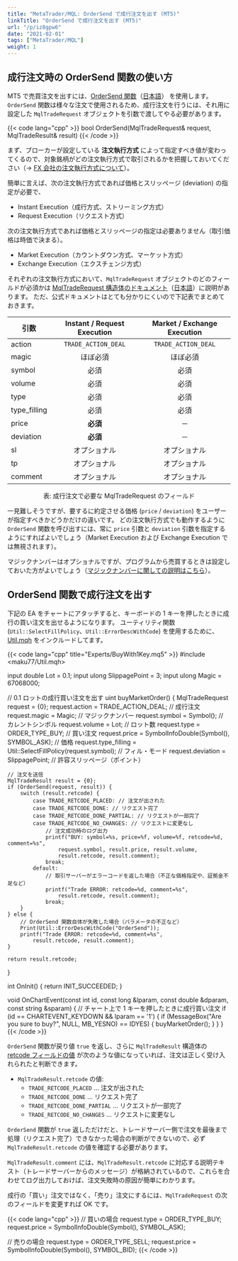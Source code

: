 ```yaml
---
title: "MetaTrader/MQL: OrderSend で成行注文を出す (MT5)"
linkTitle: "OrderSend で成行注文を出す (MT5)"
url: "/p/iz8gpw6"
date: "2021-02-01"
tags: ["MetaTrader/MQL"]
weight: 1
---
```


成行注文時の OrderSend 関数の使い方
----

MT5 で売買注文を出すには、[OrderSend 関数](https://www.mql5.com/en/docs/trading/ordersend)（[日本語](https://www.mql5.com/en/docs/trading/ordersend)） を使用します。
`OrderSend` 関数は様々な注文で使用されるため、成行注文を行うには、それ用に設定した `MqlTradeRequest` オブジェクトを引数で渡してやる必要があります。

{{< code lang="cpp" >}}
bool OrderSend(MqlTradeRequest& request, MqlTradeResult& result)
{{< /code >}}

まず、ブローカーが設定している __注文執行方式__ によって指定すべき値が変わってくるので、対象銘柄がどの注文執行方式で取引されるかを把握しておいてください（→ [FX 会社の注文執行方式について](/p/2roz7fo)）。

簡単に言えば、次の注文執行方式であれば価格とスリッページ (deviation) の指定が必要で、

- Instant Execution（成行方式、ストリーミング方式）
- Request Execution（リクエスト方式）

次の注文執行方式であれば価格とスリッページの指定は必要ありません（取引価格は時価で決まる）。

- Market Execution（カウントダウン方式、マーケット方式）
- Exchange Execution（エクスチェンジ方式）

それぞれの注文執行方式において、`MqlTradeRequest` オブジェクトのどのフィールドが必須かは [MqlTradeRequest 構造体のドキュメント](https://www.mql5.com/en/docs/constants/structures/mqltraderequest)（[日本語](https://www.mql5.com/ja/docs/constants/structures/mqltraderequest)）に説明があります。
ただ、公式ドキュメントはとても分かりにくいので下記表でまとめておきます。

| 引数 | Instant / Request Execution | Market / Exchange Execution |
| ---- | :--: | :--: |
| action | `TRADE_ACTION_DEAL` | `TRADE_ACTION_DEAL` |
| magic | ほぼ必須 | ほぼ必須 |
| symbol | 必須 | 必須 |
| volume | 必須 | 必須 |
| type | 必須 | 必須 |
| type_filling | 必須 | 必須 |
| price | __必須__ | ─ |
| deviation | __必須__ | ─ |
| sl | オプショナル | オプショナル |
| tp | オプショナル | オプショナル |
| comment | オプショナル | オプショナル |

<center>表: 成行注文で必要な MqlTradeRequest のフィールド</center>

一見難しそうですが、要するに約定させる価格 (`price` / `deviation`) をユーザーが指定すべきかどうかだけの違いです。
どの注文執行方式でも動作するように `OrderSend` 関数を呼び出すには、常に `price` 引数と `deviation` 引数を指定するようにすればよいでしょう（Market Execution および Exchange Execution では無視されます）。

マジックナンバーはオプショナルですが、プログラムから売買するときは設定しておいた方がよいでしょう（[マジックナンバーに関しての説明はこちら](/p/p6fgxgf)）。


OrderSend 関数で成行注文を出す
----

下記の EA をチャートにアタッチすると、キーボードの 1 キーを押したときに成行の買い注文を出せるようになります。
ユーティリティ関数 (`Util::SelectFillPolicy`、`Util::ErrorDescWithCode`) を使用するために、[Util.mqh](https://github.com/maku77/metatrader/blob/main/MQL5/Include/maku77/Util.mqh) をインクルードしてます。

{{< code lang="cpp" title="Experts/BuyWith1Key.mq5" >}}
#include <maku77/Util.mqh>

input double Lot = 0.1;
input ulong SlippagePoint = 3;
input ulong Magic = 67068000;

// 0.1 ロットの成行買い注文を出す
uint buyMarketOrder() {
    MqlTradeRequest request = {0};
    request.action = TRADE_ACTION_DEAL;  // 成行注文
    request.magic = Magic;  // マジックナンバー
    request.symbol = Symbol();  // カレントシンボル
    request.volume = Lot;  // ロット数
    request.type = ORDER_TYPE_BUY;  // 買い注文
    request.price = SymbolInfoDouble(Symbol(), SYMBOL_ASK);  // 価格
    request.type_filling = Util::SelectFillPolicy(request.symbol);  // フィル・モード
    request.deviation = SlippagePoint;  // 許容スリッページ（ポイント）

    // 注文を送信
    MqlTradeResult result = {0};
    if (OrderSend(request, result)) {
        switch (result.retcode) {
            case TRADE_RETCODE_PLACED: // 注文が出された
            case TRADE_RETCODE_DONE: // リクエスト完了
            case TRADE_RETCODE_DONE_PARTIAL: // リクエストが一部完了
            case TRADE_RETCODE_NO_CHANGES: // リクエストに変更なし
                // 注文成功時のログ出力
                printf("BUY: symbol=%s, price=%f, volume=%f, retcode=%d, comment=%s",
                    request.symbol, result.price, result.volume,
                    result.retcode, result.comment);
                break;
            default:
                // 取引サーバーがエラーコードを返した場合（不正な価格指定や、証拠金不足など）
                printf("Trade ERROR: retcode=%d, comment=%s",
                    result.retcode, result.comment);
                break;
        }
    } else {
        // OrderSend 関数自体が失敗した場合（パラメータの不正など）
        Print(Util::ErrorDescWithCode("OrderSend"));
        printf("Trade ERROR: retcode=%d, comment=%s",
            result.retcode, result.comment);
    }

    return result.retcode;
}

int OnInit() {
    return INIT_SUCCEEDED;
}

void OnChartEvent(const int id, const long &lparam, const double &dparam, const string &sparam) {
    // チャート上で 1 キーを押したときに成行買い注文
    if (id == CHARTEVENT_KEYDOWN && lparam == '1') {
        if (MessageBox("Are you sure to buy?", NULL, MB_YESNO) == IDYES) {
            buyMarketOrder();
        }
    }
}
{{< /code >}}

`OrderSend` 関数が戻り値 `true` を返し、さらに `MqlTradeResult` 構造体の [retcode フィールドの値](https://www.mql5.com/en/docs/constants/errorswarnings/enum_trade_return_codes) が次のような値になっていれば、注文は正しく受け入れられたと判断できます。

- `MqlTradeResult.retcode` の値:
    - `TRADE_RETCODE_PLACED` ... 注文が出された
    - `TRADE_RETCODE_DONE` ... リクエスト完了
    - `TRADE_RETCODE_DONE_PARTIAL` ... リクエストが一部完了
    - `TRADE_RETCODE_NO_CHANGES` ... リクエストに変更なし

`OrderSend` 関数が `true` 返しただけだと、トレードサーバー側で注文を最後まで処理（リクエスト完了）できなかった場合の判断ができないので、必ず `MqlTradeResult.retcode` の値を確認する必要があります。

`MqlTradeResult.comment` には、`MqlTradeResult.retcode` に対応する説明テキスト（トレードサーバーからのメッセージ）が格納されているので、これらを合わせてログ出力しておけば、注文失敗時の原因が簡単にわかります。

成行の「買い」注文ではなく、「売り」注文にするには、`MqlTradeRequest` の次のフィールドを変更すれば OK です。

{{< code lang="cpp" >}}
// 買いの場合
request.type = ORDER_TYPE_BUY;
request.price = SymbolInfoDouble(Symbol(), SYMBOL_ASK);

// 売りの場合
request.type = ORDER_TYPE_SELL;
request.price = SymbolInfoDouble(Symbol(), SYMBOL_BID);
{{< /code >}}

